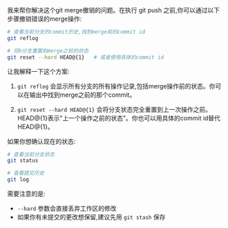 我来帮你解决这个git merge撤销的问题。在执行 git push 之前,你可以通过以下步骤撤销错误的merge操作:

```bash
# 查看当前分支的commit历史,找到merge前的commit id
git reflog

# 将b分支重置到merge之前的状态
git reset --hard HEAD@{1}   # 或者使用具体的commit id
```

让我解释一下这个方案:

1. `git reflog` 会显示所有分支的所有操作记录,包括merge操作前的状态。你可以在输出中找到merge之前的那个commit。

2. `git reset --hard HEAD@{1}` 会将分支状态完全重置到上一次操作之前。HEAD@{1}表示"上一个操作之前的状态"。你也可以用具体的commit id替代HEAD@{1}。

如果你想确认现在的状态:
```bash
# 查看当前分支状态
git status

# 查看提交历史
git log
```

需要注意的是:
- `--hard` 参数会直接丢弃工作区的修改
- 如果你有未提交的更改想保留,建议先用 `git stash` 保存